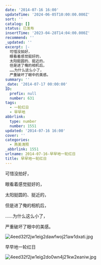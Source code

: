 ```yaml
---
date: '2014-07-16 16:00'
updateTime: '2024-06-05T10:00:00.000Z'
sort: ''
catalog: []
status: 已发布
insertTime: '2023-04-28T14:04:00.000Z'
recommend: ''
_updated: ''
excerpt: |-
  可惜没拍好，
  眼看着感觉挺好的，
  太阳挺圆的、挺近的，
  但是进了俺的相机后，
  ……为什么这么小了，
  严重破坏了眼中的美感。
summary: ''
_date: '2014-07-17 00:00:00'
ID:
  prefix: null
  number: 631
tags:
  - 一轮红日
  - 早早地
abbrlink:
  type: number
  number: 1551
updated: '2014-07-16 16:00'
cover: ''
categories:
  - 燕美清照
_abbrlink: 1551
urlname: 2014-07-16-早早地一轮红日
title: 早早地一轮红日
---
```


可惜没拍好，


眼看着感觉挺好的，


太阳挺圆的、挺近的，


但是进了俺的相机后，


……为什么这么小了，


严重破坏了眼中的美感。


![4eed32f2jw1eig2dawfwoj21aw1dxati.jpg](https://image.bmqy.net/upload/4b43572c982afdd5952b999c648f977a.jpg)


早早地一轮红日


![4eed32f2jw1eig2do0wn4j21kw2eaniw.jpg](https://image.bmqy.net/upload/7d03e1abf813cd98901ab3bf99885c60.jpg)

